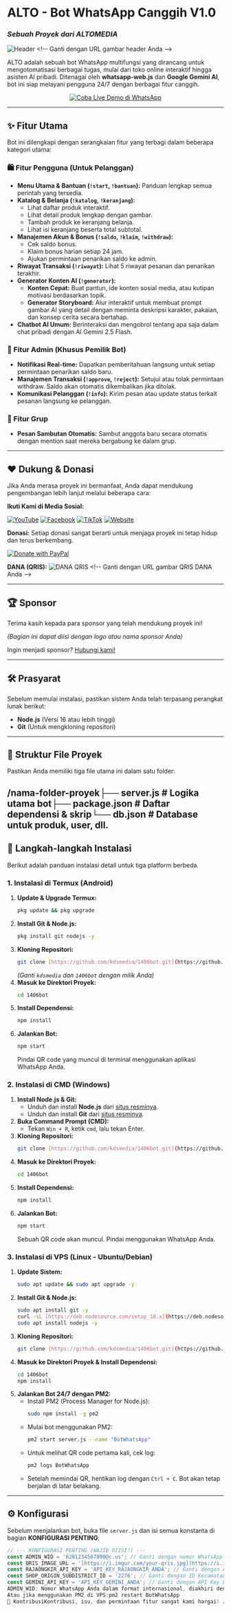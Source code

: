 # ALTO - Bot WhatsApp Canggih V1.0
### _Sebuah Proyek dari ALTOMEDIA_

![Header]([https://i.imgur.com/your-header-image.png](https://blogger.googleusercontent.com/img/b/R29vZ2xl/AVvXsEgjH6ugvQY59wpkduNt1I5okR9uMHWahNn7yVfHaaU2-V4MjPgDnE2CRT-Dp0Omgwd83M60sL5fWvsOx7VLHzRdfOPObLzIZZaZJJxqI1IVcugWSlOaWVXrlByyBSBQZFrAEzyLyc90NbZpnEmiQpTNwU6gnvTj9wK-qfsqURUfOdYwcLRLP-jRZoSilVQ/s1024/ALTOMEDIA-6-8-2025.png)) <!-- Ganti dengan URL gambar header Anda -->

ALTO adalah sebuah bot WhatsApp multifungsi yang dirancang untuk mengotomatisasi berbagai tugas, mulai dari toko online interaktif hingga asisten AI pribadi. Ditenagai oleh **whatsapp-web.js** dan **Google Gemini AI**, bot ini siap melayani pengguna 24/7 dengan berbagai fitur canggih.

<p align="center">
  <a href="https://wa.me/6283872543697?text=!start" target="_blank">
    <img src="https://img.shields.io/badge/Coba%20Live%20Demo-%2325D366.svg?style=for-the-badge&logo=WhatsApp&logoColor=white" alt="Coba Live Demo di WhatsApp"/>
  </a>
</p>
<p align="center">
  
</p>


---

## ✨ Fitur Utama

Bot ini dilengkapi dengan serangkaian fitur yang terbagi dalam beberapa kategori utama:

### 🛍️ Fitur Pengguna (Untuk Pelanggan)
* **Menu Utama & Bantuan (`!start`, `!bantuan`):** Panduan lengkap semua perintah yang tersedia.
* **Katalog & Belanja (`!katalog`, `!keranjang`):**
    * Lihat daftar produk interaktif.
    * Lihat detail produk lengkap dengan gambar.
    * Tambah produk ke keranjang belanja.
    * Lihat isi keranjang beserta total subtotal.
* **Manajemen Akun & Bonus (`!saldo`, `!klaim`, `!withdraw`):**
    * Cek saldo bonus.
    * Klaim bonus harian setiap 24 jam.
    * Ajukan permintaan penarikan saldo ke admin.
* **Riwayat Transaksi (`!riwayat`):** Lihat 5 riwayat pesanan dan penarikan terakhir.
* **Generator Konten AI (`!generator`):**
    * **Konten Cepat:** Buat pantun, ide konten sosial media, atau kutipan motivasi berdasarkan topik.
    * **Generator Storyboard:** Alur interaktif untuk membuat prompt gambar AI yang detail dengan meminta deskripsi karakter, pakaian, dan konsep cerita secara bertahap.
* **Chatbot AI Umum:** Berinteraksi dan mengobrol tentang apa saja dalam chat pribadi dengan AI Gemini 2.5 Flash.

### 👑 Fitur Admin (Khusus Pemilik Bot)
* **Notifikasi Real-time:** Dapatkan pemberitahuan langsung untuk setiap permintaan penarikan saldo baru.
* **Manajemen Transaksi (`!approve`, `!reject`):** Setujui atau tolak permintaan withdraw. Saldo akan otomatis dikembalikan jika ditolak.
* **Komunikasi Pelanggan (`!info`):** Kirim pesan atau update status terkait pesanan langsung ke pelanggan.

### 👥 Fitur Grup
* **Pesan Sambutan Otomatis:** Sambut anggota baru secara otomatis dengan mention saat mereka bergabung ke dalam grup.

---

## ❤️ Dukung & Donasi

Jika Anda merasa proyek ini bermanfaat, Anda dapat mendukung pengembangan lebih lanjut melalui beberapa cara:

**Ikuti Kami di Media Sosial:**
<p align="left">
  <a href="https://youtube.com/@sidhanie06" target="_blank"><img src="https://img.shields.io/badge/YouTube-%23FF0000.svg?style=for-the-badge&logo=YouTube&logoColor=white" alt="YouTube"/></a>
  <a href="https://facebook.com/sidhanie06" target="_blank"><img src="https://img.shields.io/badge/Facebook-%231877F2.svg?style=for-the-badge&logo=Facebook&logoColor=white" alt="Facebook"/></a>
  <a href="https://tiktok.com/@sidhanie" target="_blank"><img src="https://img.shields.io/badge/TikTok-%23000000.svg?style=for-the-badge&logo=tiktok&logoColor=white" alt="TikTok"/></a>
  <a href="https://sidhanie.my.id" target="_blank"><img src="https://img.shields.io/badge/Website-000000?style=for-the-badge&logo=world&logoColor=white" alt="Website"/></a>
</p>

**Donasi:**
Setiap donasi sangat berarti untuk menjaga proyek ini tetap hidup dan terus berkembang.

<a href="https://paypal.me/sidhanie" target="_blank">
  <img src="https://www.paypalobjects.com/en_US/i/btn/btn_donateCC_LG.gif" alt="Donate with PayPal" />
</a>

**DANA (QRIS):**
![DANA QRIS]([https://i.imgur.com/your-qris.jpg](https://blogger.googleusercontent.com/img/b/R29vZ2xl/AVvXsEgHwO_-Mp4mmE5tIQgvrs8ZzsUiKwMWROUa8XAMFdKpYGzqxAXR9ciCYRZ9LBt-i1ukxzhTVQw_mcKbCm5jzFe6vySjmowjplpTMJBwV5HVfETSH6WwqlWHY2BEn_rMJn4jXXRX5ylMRwDGPssCFolj5akwy1Ny-Y3_JHFQZK3Jdf4HzaFwuBRXqwcDVhI/s407/qris.jpg)) <!-- Ganti dengan URL gambar QRIS DANA Anda -->

---

## 🏆 Sponsor

Terima kasih kepada para sponsor yang telah mendukung proyek ini!

*(Bagian ini dapat diisi dengan logo atau nama sponsor Anda)*

Ingin menjadi sponsor? [Hubungi kami!](mailto:altomediaindonesia@gmail.com)

---

## 🛠️ Prasyarat

Sebelum memulai instalasi, pastikan sistem Anda telah terpasang perangkat lunak berikut:
* **Node.js** (Versi 16 atau lebih tinggi)
* **Git** (Untuk mengkloning repositori)

---

## 📂 Struktur File Proyek

Pastikan Anda memiliki tiga file utama ini dalam satu folder:

/nama-folder-proyek├── server.js         # Logika utama bot├── package.json      # Daftar dependensi & skrip└── db.json           # Database untuk produk, user, dll.
---

## 🚀 Langkah-langkah Instalasi

Berikut adalah panduan instalasi detail untuk tiga platform berbeda.

### 1. Instalasi di Termux (Android)

1.  **Update & Upgrade Termux:**
    ```bash
    pkg update && pkg upgrade
    ```
2.  **Install Git & Node.js:**
    ```bash
    pkg install git nodejs -y
    ```
3.  **Kloning Repositori:**
    ```bash
    git clone [https://github.com/kdsmedia/1406bot.git](https://github.com/kdsmedia/1406bot.git)
    ```
    *(Ganti `kdsmedia` dan `1406bot` dengan milik Anda)*
4.  **Masuk ke Direktori Proyek:**
    ```bash
    cd 1406bot
    ```
5.  **Install Dependensi:**
    ```bash
    npm install
    ```
6.  **Jalankan Bot:**
    ```bash
    npm start
    ```
    Pindai QR code yang muncul di terminal menggunakan aplikasi WhatsApp Anda.

### 2. Instalasi di CMD (Windows)

1.  **Install Node.js & Git:**
    * Unduh dan install **Node.js** dari [situs resminya](https://nodejs.org/).
    * Unduh dan install **Git** dari [situs resminya](https://git-scm.com/).
2.  **Buka Command Prompt (CMD):**
    * Tekan `Win + R`, ketik `cmd`, lalu tekan Enter.
3.  **Kloning Repositori:**
    ```bash
    git clone [https://github.com/kdsmedia/1406bot.git](https://github.com/kdsmedia/1406bot.git)
    ```
4.  **Masuk ke Direktori Proyek:**
    ```bash
    cd 1406bot
    ```
5.  **Install Dependensi:**
    ```bash
    npm install
    ```
6.  **Jalankan Bot:**
    ```bash
    npm start
    ```
    Sebuah QR code akan muncul. Pindai menggunakan WhatsApp Anda.

### 3. Instalasi di VPS (Linux - Ubuntu/Debian)

1.  **Update Sistem:**
    ```bash
    sudo apt update && sudo apt upgrade -y
    ```
2.  **Install Git & Node.js:**
    ```bash
    sudo apt install git -y
    curl -sL [https://deb.nodesource.com/setup_18.x](https://deb.nodesource.com/setup_18.x) | sudo -E bash -
    sudo apt install nodejs -y
    ```
3.  **Kloning Repositori:**
    ```bash
    git clone [https://github.com/kdsmedia/1406bot.git](https://github.com/kdsmedia/1406bot.git)
    ```
4.  **Masuk ke Direktori Proyek & Install Dependensi:**
    ```bash
    cd 1406bot
    npm install
    ```
5.  **Jalankan Bot 24/7 dengan PM2:**
    * Install PM2 (Process Manager for Node.js):
        ```bash
        sudo npm install -g pm2
        ```
    * Mulai bot menggunakan PM2:
        ```bash
        pm2 start server.js --name "BotWhatsApp"
        ```
    * Untuk melihat QR code pertama kali, cek log:
        ```bash
        pm2 logs BotWhatsApp
        ```
    * Setelah memindai QR, hentikan log dengan `Ctrl + C`. Bot akan tetap berjalan di latar belakang.

---

## ⚙️ Konfigurasi

Sebelum menjalankan bot, buka file `server.js` dan isi semua konstanta di bagian **KONFIGURASI PENTING**:

```javascript
// --- KONFIGURASI PENTING (WAJIB DIISI!) ---
const ADMIN_WID = '6281234567890@c.us'; // Ganti dengan nomor WhatsApp Anda
const QRIS_IMAGE_URL = '[https://i.imgur.com/your-qris.jpg](https://i.imgur.com/your-qris.jpg)'; // Ganti dengan URL gambar QRIS
const RAJAONGKIR_API_KEY = 'API_KEY_RAJAONGKIR_ANDA'; // Ganti dengan API Key RajaOngkir
const SHOP_ORIGIN_SUBDISTRICT_ID = '2276'; // Ganti dengan ID Kecamatan asal pengiriman
const GEMINI_API_KEY = 'API_KEY_GEMINI_ANDA'; // Ganti dengan API Key Google Gemini
ADMIN_WID: Nomor WhatsApp Anda dalam format internasional, diakhiri dengan @c.us.GEMINI_API_KEY: Kunci API dari Google AI Studio.RAJAONGKIR_API_KEY: Kunci API dari situs RajaOngkir (bisa tipe Starter/Gratis).Anda juga bisa menambahkan produk awal dengan mengedit array products di dalam file db.json.▶️ Menjalankan BotSetelah instalasi dan konfigurasi selesai, jalankan bot dengan perintah:npm start
Atau jika menggunakan PM2 di VPS:pm2 restart BotWhatsApp
🤝 KontribusiKontribusi, isu, dan permintaan fitur sangat kami hargai! Jangan ragu untuk membuat pull request atau membuka issue baru.⚠️ DisclaimerProyek ini dibagikan untuk tujuan edukasi dan portofolio. Dilarang keras untuk menjual kembali, mengubah, atau mendistribusikan ulang kode ini dalam bentuk apapun tanpa izin tertulis dari pembuat asli, ALTOMEDIA.Segala bentuk penyalahgunaan atau pelanggaran terhadap ketentuan ini akan ditindaklanjuti.📜 LisensiProyek ini dilisensikan di bawah Lisensi MIT.</markdown>
